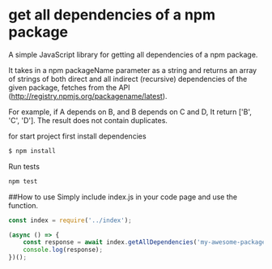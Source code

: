 # get all dependencies of a npm package
A simple JavaScript library for getting all dependencies of a npm package.

It takes in a npm packageName parameter as a string and returns an array of strings of both direct and all indirect (recursive) dependencies of the given package, fetches from the API (http://registry.npmjs.org/packagename/latest).

For example, if A depends on B, and B depends on C and D, It return ['B', 'C', 'D'].
The result does not contain duplicates.

for start project first install dependencies
```bash
$ npm install
```

Run tests
```bash
npm test
```

##How to use
Simply include index.js in your code page and use the function.

```js
const index = require('../index');

(async () => {
    const response = await index.getAllDependencies('my-awesome-package-name');
    console.log(response);
})();
```
